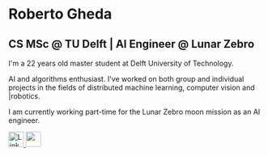 # Roberto Gheda
## CS MSc @ TU Delft | AI Engineer @ Lunar Zebro

I'm a 22 years old master student at Delft University of Technology.

AI and algorithms enthusiast. I've worked on both group and individual projects in the fields of distributed machine learning, computer vision and |robotics.

I am currently working part-time for the Lunar Zebro moon mission as an AI engineer. 

<div id="badges">
<a href="https://www.linkedin.com/in/r-gheda/">
    <img src="https://img.shields.io/badge/LinkedIn-blue?style=for-the-badge&logo=linkedin&logoColor=white" height="30" alt="LinkedIn Badge"/>
</a>
<a href="https://zebro.space">
    <img src="https://img.shields.io/badge/Lunar_Zebro-grey?style=for-the-badge" height="30">
</a>
</div> 


<!--
**r-gheda/r-gheda** is a ✨ _special_ ✨ repository because its `README.md` (this file) appears on your GitHub profile.

Here are some ideas to get you started:

- 🔭 I’m currently working on ...
- 🌱 I’m currently learning ...
- 👯 I’m looking to collaborate on ...
- 🤔 I’m looking for help with ...
- 💬 Ask me about ...
- 📫 How to reach me: ...
- 😄 Pronouns: ...
- ⚡ Fun fact: ...
-->
